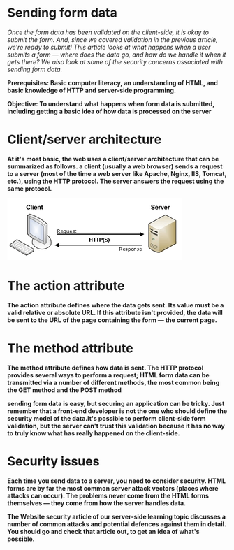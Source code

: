# Sending form data

*Once the form data has been validated on the client-side, it is okay to submit the form. And, since we covered validation in the previous article, we're ready to submit! This article looks at what happens when a user submits a form — where does the data go, and how do we handle it when it gets there? We also look at some of the security concerns associated with sending form data.*

**Prerequisites:	Basic computer literacy, an understanding of HTML, and basic knowledge of HTTP and server-side programming.**

**Objective:	To understand what happens when form data is submitted, including getting a basic idea of how data is processed on the server**

# Client/server architecture

**At it's most basic, the web uses a client/server architecture that can be summarized as follows. a client (usually a web browser) sends a request to a server (most of the time a web server like Apache, Nginx, IIS, Tomcat, etc.), using the HTTP protocol. The server answers the request using the same protocol.**

![img](/img/s1.png)

# The action attribute

**The action attribute defines where the data gets sent. Its value must be a valid relative or absolute URL. If this attribute isn't provided, the data will be sent to the URL of the page containing the form — the current page.**

# The method attribute

**The method attribute defines how data is sent. The HTTP protocol provides several ways to perform a request; HTML form data can be transmitted via a number of different methods, the most common being the GET method and the POST method**

**sending form data is easy, but securing an application can be tricky. Just remember that a front-end developer is not the one who should define the security model of the data.It's possible to perform client-side form validation, but the server can't trust this validation because it has no way to truly know what has really happened on the client-side.**

# Security issues

**Each time you send data to a server, you need to consider security. HTML forms are by far the most common server attack vectors (places where attacks can occur). The problems never come from the HTML forms themselves — they come from how the server handles data.**

**The Website security article of our server-side learning topic discusses a number of common attacks and potential defences against them in detail. You should go and check that article out, to get an idea of what's possible.**